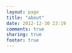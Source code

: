 ```yaml
---
layout: page
title: "about"
date: 2012-12-30 23:19
comments: true
sharing: true
footer: true
---
```

